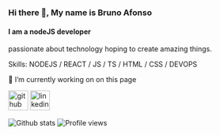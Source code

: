 ### Hi there 👋, My name is Bruno Afonso
#### I am a nodeJS developer

passionate about technology hoping to create amazing things.

Skills:  NODEJS / REACT / JS / TS / HTML / CSS / DEVOPS

🔭 I’m currently working on on this page 

[<img src='https://cdn.jsdelivr.net/npm/simple-icons@3.0.1/icons/github.svg' alt='github' height='40'>](https://github.com/brunohafonso95)  [<img src='https://cdn.jsdelivr.net/npm/simple-icons@3.0.1/icons/linkedin.svg' alt='linkedin' height='40'>](https://www.linkedin.com/in/brunohafonso/)  

![Github stats](https://github-readme-stats.vercel.app/api?username=brunohafonso95&show_icons=true)
![Profile views](https://gpvc.arturio.dev/brunohafonso95)  
